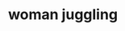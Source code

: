 ---
layout: people&body
title: woman juggling
emoji: woman_juggling
permalink: 🤹‍♀️.html
image: assets/img/3moji/woman_juggling.png
---
